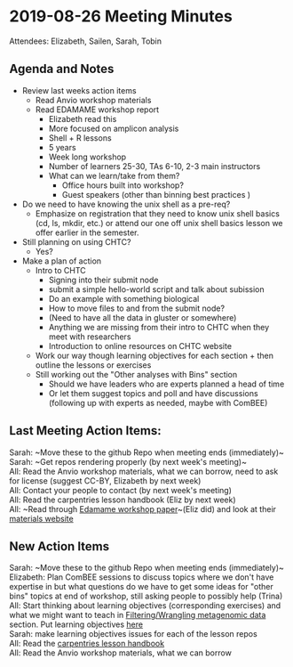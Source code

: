 # 2019-08-26 Meeting Minutes

Attendees: Elizabeth, Sailen, Sarah, Tobin

## Agenda and Notes

- Review last weeks action items
    + Read Anvio workshop materials
    + Read EDAMAME workshop report
        - Elizabeth read this
        - More focused on amplicon analysis
        - Shell + R lessons
        - 5 years
        - Week long workshop
        - Number of learners 25-30, TAs 6-10, 2-3 main instructors
        - What can we learn/take from them?
            + Office hours built into workshop?
            + Guest speakers (other than binning best practices )
- Do we need to have knowing the unix shell as a pre-req?
    + Emphasize on registration that they need to know unix shell basics (cd, ls, mkdir, etc.) or attend our one off unix shell basics lesson we offer earlier in the semester.
- Still planning on using CHTC?
    + Yes?
- Make a plan of action
    + Intro to CHTC
        - Signing into their submit node
        - submit a simple hello-world script and talk about subission
        - Do an example with something biological
        - How to move files to and from the submit node?
        - (Need to have all the data in gluster or somewhere)
        - Anything we are missing from their intro to CHTC when they meet with researchers
        - Introduction to online resources on CHTC website
    + Work our way though learning objectives for each section + then outline the lessons or exercises
    + Still working out the "Other analyses with Bins" section
        - Should we have leaders who are experts planned a head of time
        - Or let them suggest topics and poll and have discussions (following up with experts as needed, maybe with ComBEE)


## Last Meeting Action Items:
Sarah: ~Move these to the github Repo when meeting ends (immediately)~  
Sarah: ~Get repos rendering properly (by next week's meeting)~  
All: Read the Anvio workshop materials, what we can borrow, need to ask for license (suggest CC-BY, Elizabeth by next week)  
All: Contact your people to contact (by next week's meeting)  
All: Read the carpentries lesson handbook (Eliz by next week)  
All: ~Read through [Edamame workshop paper](https://www.biorxiv.org/content/10.1101/631267v1)~(Eliz did)  and look at their [materials website](http://www.edamamecourse.org/materials/)  


## New Action Items
Sarah: ~Move these to the github Repo when meeting ends (immediately)~
Elizabeth: Plan ComBEE sessions to discuss topics where we don't have expertise in but what questions do we have to get some ideas for "other bins" topics at end of workshop, still asking people to possibly help (Trina)  
All: Start thinking about learning objectives (corresponding exercises) and what we might want to teach in [Filtering/Wrangling metagenomic data](https://github.com/uw-madison-microbiome-hub/metaG-wrangling) section.  Put learning objectives [here](https://github.com/uw-madison-microbiome-hub/metaG-wrangling/issues/1)  
Sarah: make learning objectives issues for each of the lesson repos  
All: Read the [carpentries lesson handbook](https://carpentries.github.io/curriculum-development/index.html)  
All: Read the Anvio workshop materials, what we can borrow  


